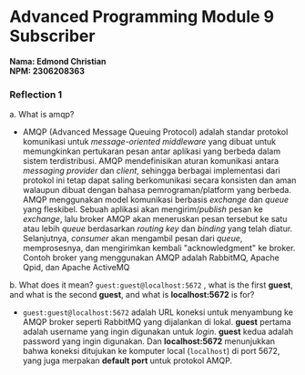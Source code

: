 # Advanced Programming Module 9 Subscriber
**Nama: Edmond Christian**<br>
**NPM: 2306208363**

### Reflection 1
a. What is amqp?
- AMQP (Advanced Message Queuing Protocol) adalah standar protokol komunikasi untuk *message-oriented middleware* yang dibuat untuk memungkinkan pertukaran pesan antar aplikasi yang berbeda dalam sistem terdistribusi. AMQP mendefinisikan aturan komunikasi antara *messaging provider* dan *client*, sehingga berbagai implementasi dari protokol ini tetap dapat saling berkomunikasi secara konsisten dan aman walaupun dibuat dengan bahasa pemrograman/platform yang berbeda. AMQP menggunakan model komunikasi berbasis *exchange* dan *queue* yang fleskibel. Sebuah aplikasi akan mengirim/*publish* pesan ke *exchange*, lalu broker AMQP akan meneruskan pesan tersebut ke satu atau lebih *queue* berdasarkan *routing key* dan *binding* yang telah diatur. Selanjutnya, *consumer* akan mengambil pesan dari *queue*, memprosesnya, dan mengirimkan kembali "acknowledgment" ke broker. Contoh broker yang menggunakan AMQP adalah RabbitMQ, Apache Qpid, dan Apache ActiveMQ

b. What does it mean? `guest:guest@localhost:5672` , what is the first **guest**, and what is the second **guest**, and what is **localhost:5672** is for?
- `guest:guest@localhost:5672` adalah URL koneksi untuk menyambung ke AMQP broker seperti RabbitMQ yang dijalankan di lokal. **guest** pertama adalah username yang ingin digunakan untuk *login*. **guest** kedua adalah password yang ingin digunakan. Dan **localhost:5672** menunjukkan bahwa koneksi ditujukan ke komputer local (`localhost`) di port 5672, yang juga merpakan **default port** untuk protokol AMQP.